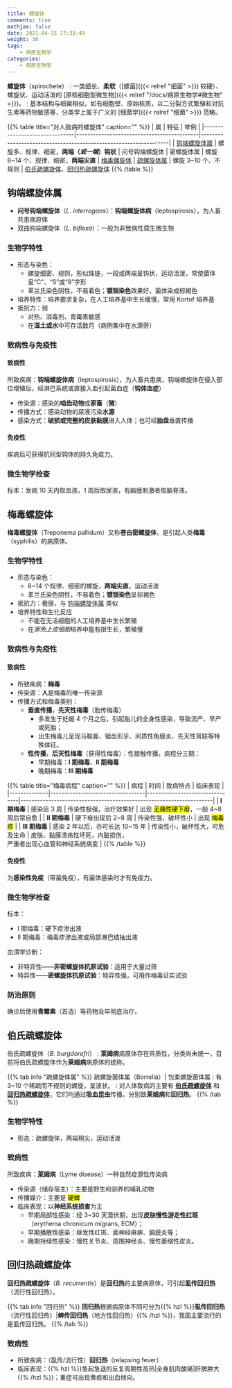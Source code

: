 ```yaml
---
title: 螺旋体
comments: true
mathjax: false
date: 2021-04-15 17:33:49
weight: 30
tags:
    - 病原生物学
categories:
    - 病原生物学
---
```


**螺旋体**（spirochete）
: 一类细长、**柔软**（[螺菌]({{< relref "细菌" >}}) 较硬）、螺旋状、运动活泼的 [原核细胞型微生物]({{< relref "/docs/病原生物学#微生物" >}})。
: 基本结构与细菌相似，如有细胞壁、原始核质，以二分裂方式繁殖和对抗生素等药物敏感等，分类学上属于广义的 [细菌学]({{< relref "细菌" >}}) 范畴。

<!--more-->

{{% table title="对人致病的螺旋体" caption="" %}}
| 属                            | 特征                                       | 举例                                                             |
|-------------------------------|--------------------------------------------|------------------------------------------------------------------|
| [钩端螺旋体属](#钩端螺旋体属) | 螺旋多、规律、细密，**两端（*或一端*）钩状** | 问号钩端螺旋体
| 密螺旋体属                    | 螺旋 8~14 个、规律、细密，**两端尖直**       | [梅毒螺旋体](#梅毒螺旋体)
| [疏螺旋体属](#疏螺旋体属)   | 螺旋 3~10 个、不规则                       | [伯氏疏螺旋体](#伯氏疏螺旋体)、[回归热疏螺旋体](#回归热疏螺旋体)
{{% /table %}}

## 钩端螺旋体属

- **问号钩端螺旋体**（*L. interrogans*）：**钩端螺旋体病**（leptospirosis），为人畜共患病原体
- 双曲钩端螺旋体（*L. biflexa*）：一般为非致病性腐生微生物

### 生物学特性

- 形态与染色：
    - 螺旋细密、规则，形似珠链，一段或两端呈钩状，运动活泼，常使菌体呈“C”、“S”或“8”字形
    - 革兰氏染色阴性，不易着色；**镀银染色**效果好，菌体染成棕褐色
- 培养特性：培养要求复杂，在人工培养基中生长缓慢，常用 Kortof 培养基
- 抵抗力：弱
    - 对热、消毒剂、青霉素敏感
    - 在**湿土或水**中可存活数月（病例集中在水源旁）

### 致病性与免疫性

#### 致病性

所致疾病：**钩端螺旋体病**（leptospirosis），为人畜共患病，钩端螺旋体在侵入部位增殖后，经淋巴系统或直接入血引起菌血症（**钩体血症**）
- 传染源：感染的**啮齿动物**或**家畜**（**猪**）
- 传播方式：感染动物的尿液污染**水源**
- 感染方式：**破损或完整的皮肤黏膜**进入人体；也可经**胎盘**垂直传播

#### 免疫性

疾病后可获得抗同型钩体的持久免疫力。

### 微生物学检查

标本：发病 10 天内取血液，1 周后取尿液，有脑膜刺激者取脑脊液。

## 梅毒螺旋体

**梅毒螺旋体**（Treponema pallidum）又称**苍白密螺旋体**，是引起人类**梅毒**（syphilis）的病原体。

### 生物学特性

- 形态与染色：
    - 8~14 个规律、细密的螺旋，**两端尖直**，运动活泼
    - 革兰氏染色阴性，不易着色；**镀银染色**呈棕褐色
- 抵抗力：极弱，与 [钩端螺旋体属](#钩端螺旋体属) 类似
- 培养特性和生化反应
    - 不能在无活细胞的人工培养基中生长繁殖
    - 在*家免上皮细胞*培养中能有限生长，繁殖慢

### 致病性与免疫性

#### 致病性

- 所致疾病：**梅毒**
- 传染源：**人**是梅毒的唯一传染源
- 传播方式和梅毒类别：
  - **垂直传播**，**先天性梅毒**（胎传梅毒）
      - 多发生于妊娠 4 个月之后，引起胎儿的全身性感染，导致流产、早产或死胎；
      - 出生梅毒儿呈现马鞍鼻、锯齿形牙、间质性角膜炎、先天性耳联等特殊体征。
  - **性传播**，**后天性梅毒**（获得性梅毒）：性接触传播，病程分三期：
      - 早期梅毒：**Ⅰ 期梅毒**、**Ⅱ 期梅毒**
      - 晚期梅毒：**Ⅲ 期梅毒**

{{% table title="梅毒病程" caption="" %}}
| 病程         | 时间                             | 致病特点                       | 临床表现                                                            |
|--------------|----------------------------------|--------------------------------|---------------------------------------------------------------------|
| **Ⅰ 期梅毒** | 感染后 3 周                      | 传染性极强，治疗效果好         | 出现 <mark>无痛性硬下疳</mark>，一般 4\~8 周后常自愈                         |
| **Ⅱ 期梅毒** | 硬下疳出现后 2\~8 周             | 传染性强，破坏性小             | 出现 <mark>梅毒疹</mark>                                                     |
| **Ⅲ 期梅毒** | 感染 2 年以后，亦可长达 10~15 年 | 传染性小，破坏性大，可危及生命 | 皮肤、黏膜溃疡性坏死，内脏损伤，<br/>严重者出现心血管和神经系统病变 |
{{% /table %}}

#### 免疫性

为**感染性免疫**（带菌免疫），有菌体感染时才有免疫力。

### 微生物学检查

标本：
- Ⅰ 期梅毒：硬下疳渗出液
- Ⅱ 期梅毒：梅毒疹渗出液或局部淋巴结抽出液

血清学诊断：
- 非特异性——**非密螺旋体抗原试验**：适用于大量过筛
- 特异性——**密螺旋体抗原试验**：特异性强，可用作梅毒证实试验

### 防治原则

确诊后使用**青霉素**（首选）等药物及早彻底治疗。

## 伯氏疏螺旋体

伯氏疏螺旋体（*B. burgdorefri*）
: **莱姆病**病原体存在异质性，分类尚未统一，目前将伯氏疏螺旋体作为**莱姆病**病原体的统称。

{{% tab info "疏螺旋体属" %}}
疏螺旋菌体属（Borrelia）| 包柔螺旋菌体属
: 有 3~10 个稀疏而不规则的螺旋，呈波状。
: 对人体致病的主要有 [**伯氏疏螺旋体**](#伯氏疏螺旋体) 和 [**回归热疏螺旋体**](#回归热疏螺旋体)，它们均通过**吸血昆虫**传播，分别致**莱姆病**和**回归热**。
{{% /tab %}}

### 生物学特性

- 形态：疏螺旋体，两端稍尖，运动活泼

### 致病性

所致疾病：**莱姆病**（Lyme disease）一种自然疫源性传染病
- 传染源（储存宿主）：主要是野生和驯养的哺乳动物
- 传播媒介：主要是 <mark>硬蜱</mark>
- 临床表现：以**神经系统损害**为主
    - 早期局部性感染：经 3~30 天潜伏期，出现**皮肤慢性游走性红斑**（erythema chronicum migrans, ECM）；
    - 早期播散性感染：继发性红斑、面神经麻痹、脑膜炎等；
    - 晚期持续性感染：慢性关节炎、周围神经炎、慢性萎缩性皮炎。

## 回归热疏螺旋体

**回归热疏螺旋体**（*B. recurrentis*）是**回归热**的主要病原体，可引起**虱传回归热**（流行性回归热）。

{{% tab info "回归热" %}}
**回归热**根据病原体不同可分为{{% hzl %}}**虱传回归热**（流行性回归热）|**蜱传回归热**（地方性回归热）{{% /hzl %}}，我国主要流行的是虱传回归热。
{{% /tab %}}

### 致病性

- 所致疾病：（虱传/流行性）**回归热**（relapsing fever）
- 临床表现：{{% hzl %}}急起急退的反复周期性高热|全身肌肉酸痛|肝脾肿大{{% /hzl %}}；重症可出现黄疸和出血倾向。

